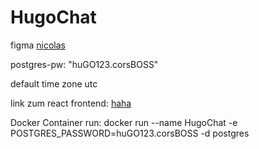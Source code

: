 # HugoChat
figma
[nicolas](https://www.figma.com/file/50LPnzsXiyuAFFxgQnlHzO/Untitled?node-id=0%3A1)


postgres-pw: "huGO123.corsBOSS"

default time zone utc


link zum react frontend: [haha](http://localhost:3000/)



Docker Container run: docker run --name HugoChat -e POSTGRES_PASSWORD=huGO123.corsBOSS -d postgres
